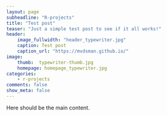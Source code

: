 ```yaml
---
layout: page
subheadline: "R-projects"
title: "Test post"
teaser: "Just a simple test post to see if it all works!"
header:
    image_fullwidth: "header_typewriter.jpg"
    caption: Test post
    caption_url: "https://mvdsman.github.io/"
image:
    thumb:  typewriter-thumb.jpg
    homepage: homepage_typewriter.jpg
categories:
    - r-projects
comments: false
show_meta: false
---
```

Here should be the main content.